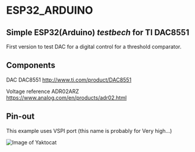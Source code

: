 # ESP32_ARDUINO
## Simple ESP32(Arduino) *testbech* for TI DAC8551

First version to test DAC for a digital control for a threshold comparator.

## Components
DAC
DAC8551
http://www.ti.com/product/DAC8551

Voltage reference
ADR02ARZ
https://www.analog.com/en/products/adr02.html


## Pin-out
This example uses VSPI port (this name is probably for Very high...)

![Image of Yaktocat](https://cdn-ak.f.st-hatena.com/images/fotolife/o/opensourcetech/20200105/20200105231047.png)

